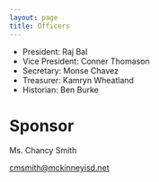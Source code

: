 ```yaml
---
layout: page
title: Officers
---
```


* President: Raj Bal
* Vice President: Conner Thomason
* Secretary: Monse Chavez
* Treasurer: Kamryn Wheatland
* Historian: Ben Burke


# Sponsor

Ms. Chancy Smith

[cmsmith@mckinneyisd.net](mailto:cmsmith@mckinneyisd.net)
